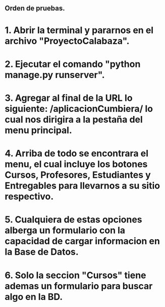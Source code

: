 ## Orden de pruebas.

# 1. Abrir la terminal y pararnos en el archivo "ProyectoCalabaza".

# 2. Ejecutar el comando "python manage.py runserver".

# 3. Agregar al final de la URL lo siguiente: /aplicacionCumbiera/ lo cual nos dirigira a la pestaña del menu principal.

# 4. Arriba de todo se encontrara el menu, el cual incluye los botones Cursos, Profesores, Estudiantes y Entregables para llevarnos a su sitio respectivo.

# 5. Cualquiera de estas opciones alberga un formulario con la capacidad de cargar informacion en la Base de Datos.

# 6. Solo la seccion "Cursos" tiene ademas un formulario para buscar algo en la BD.

